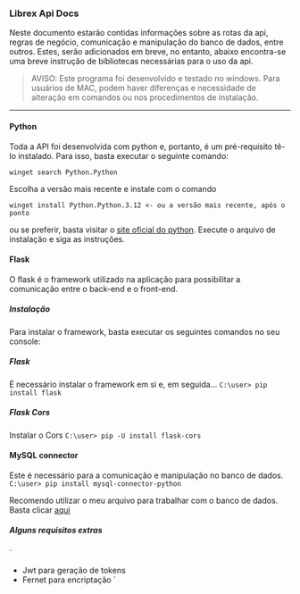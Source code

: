 ### Librex Api Docs

Neste documento estarão contidas informações sobre as rotas da api, regras de negócio, comunicação e manipulação do banco de dados, entre outros. Estes, serão adicionados em breve, no entanto, abaixo encontra-se uma breve instrução de bibliotecas necessárias para o uso da api.

> AVISO: Este programa foi desenvolvido e testado no windows. Para usuários de MAC, podem haver diferenças e necessidade de alteração em comandos ou nos procedimentos de instalação.

---


#### Python

Toda a API foi desenvolvida com python e, portanto, é um pré-requisito tê-lo instalado. Para isso, basta executar o seguinte comando:

`winget search Python.Python`

Escolha a versão mais recente e instale com o comando

`winget install Python.Python.3.12 <- ou a versão mais recente, após o ponto`

ou se preferir, basta visitar o [site oficial do python](https://www.python.org/downloads).
Execute o arquivo de instalação e siga as instruções.

#### Flask

O flask é o framework utilizado na aplicação para possibilitar a comunicação entre o back-end e o front-end.

##### Instalação

Para instalar o framework, basta executar os seguintes comandos no seu console:

##### Flask
É necessário instalar o framework em si e, em seguida...
`C:\user> pip install flask`

##### Flask Cors
Instalar o Cors
`C:\user> pip -U install flask-cors`

#### MySQL connector
Este é necessário para a comunicação e manipulação no banco de dados.
`C:\user> pip install mysql-connector-python`

Recomendo utilizar o meu arquivo para trabalhar com o banco de dados. Basta clicar [aqui](https://github.com/abraaosantosdeveloper/programming-utils/blob/main/pythonUtilities/sql_connector_util.py)

##### Alguns requisitos extras
`
- Jwt para geração de tokens
- Fernet para encriptação
`
